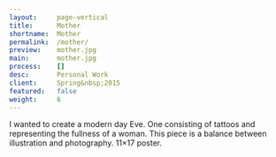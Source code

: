 ```yaml
---
layout:     page-vertical
title:      Mother
shortname:  Mother
permalink:  /mother/
preview:    mother.jpg
main:       mother.jpg
process:    []
desc:       Personal Work
client:     Spring&nbsp;2015
featured:   false
weight:     6
---
```


I wanted to create a modern day Eve. One consisting of tattoos and representing the fullness of a woman. This piece is a balance between illustration and photography. 11×17 poster.
